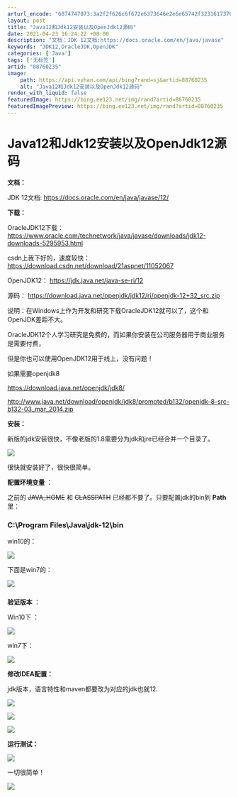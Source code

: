 ```yaml
---
arturl_encode: "6874747073:3a2f2f626c6f672e6373646e2e6e65742f32316173706e6574:2f61727469636c652f64657461696c732f3838373630323335"
layout: post
title: "Java12和Jdk12安装以及OpenJdk12源码"
date: 2021-04-23 16:24:22 +08:00
description: "文档：JDK 12文档:https://docs.oracle.com/en/java/javase"
keywords: "JDK12,OracleJDK,OpenJDK"
categories: ['Java']
tags: ['无标签']
artid: "88760235"
image:
    path: https://api.vvhan.com/api/bing?rand=sj&artid=88760235
    alt: "Java12和Jdk12安装以及OpenJdk12源码"
render_with_liquid: false
featuredImage: https://bing.ee123.net/img/rand?artid=88760235
featuredImagePreview: https://bing.ee123.net/img/rand?artid=88760235
---
```


# Java12和Jdk12安装以及OpenJdk12源码

**文档：**

JDK 12文档:
<https://docs.oracle.com/en/java/javase/12/>

**下载：**

OracleJDK12下载：
<https://www.oracle.com/technetwork/java/javase/downloads/jdk12-downloads-5295953.html>

csdn上我下好的，速度较快：
<https://download.csdn.net/download/21aspnet/11052067>

OpenJDK12：
<https://jdk.java.net/java-se-ri/12>

源码：
<https://download.java.net/openjdk/jdk12/ri/openjdk-12+32_src.zip>

说明：在Windows上作为开发和研究下载OracleJDK12就可以了，这个和OpenJDK差距不大。

OracleJDK12个人学习研究是免费的，而如果你安装在公司服务器用于商业服务是需要付费，

但是你也可以使用OpenJDK12用于线上，没有问题！

如果需要openjdk8

<https://download.java.net/openjdk/jdk8/>

<http://www.java.net/download/openjdk/jdk8/promoted/b132/openjdk-8-src-b132-03_mar_2014.zip>

**安装：**

新版的jdk安装很快，不像老版的1.8需要分为jdk和jre已经合并一个目录了。

![](https://i-blog.csdnimg.cn/blog_migrate/475cd322995d2daa1d113fa51900bfa2.png)

很快就安装好了，很快很简单。

**配置环境变量**
：

之前的
~~JAVA\_HOME~~
和
~~CLASSPATH~~
已经都不要了。只要配置jdk的bin到
**Path**
里：

### C:\Program Files\Java\jdk-12\bin

win10的：

![](https://i-blog.csdnimg.cn/blog_migrate/521ed83d607e8c30513383e2641a5167.png)

下面是win7的：

![](https://i-blog.csdnimg.cn/blog_migrate/21ced7a102510aed73c34f012a71d4a7.png)

### 

**验证版本**
：

Win10下 ：

![](https://i-blog.csdnimg.cn/blog_migrate/5822df31e66cb823bd0d7a54b1639203.png)

win7下：

![](https://i-blog.csdnimg.cn/blog_migrate/7f1013920573fd3a89e4fcbe77d7ecd7.png)

**修改IDEA配置：**

jdk版本，语言特性和maven都要改为对应的jdk也就12.

![](https://i-blog.csdnimg.cn/blog_migrate/218c97d7997d203d3adbd94a00ce8161.png)

![](https://i-blog.csdnimg.cn/blog_migrate/30d0f4ddff799b74315f70854d2addaf.png)

![](https://i-blog.csdnimg.cn/blog_migrate/35162942ed679a23998ba17c114ec023.png)

**运行测试：**

![](https://i-blog.csdnimg.cn/blog_migrate/b4e5c70cb01f8fe308155d54a526cf89.png)

一切很简单！

![](https://i-blog.csdnimg.cn/blog_migrate/a3d4366169421ca2ce35fda4d353ffa6.png)
